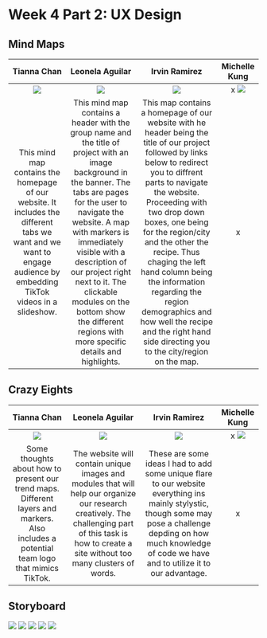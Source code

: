 # Week 4 Part 2: UX Design

## Mind Maps

| Tianna Chan | Leonela Aguilar | Irvin Ramirez | Michelle Kung |
|:---:|:---:|:---:|:---:|
| ![](images/TiannaMindmap.jpg)|![](images/LeonelaMindmap.jpg)| ![](images/IrvinMindmap.png) | x ![](images/MichelleMindmap.jpg) |
| This mind map contains the homepage of our website. It includes the different tabs we want and we want to engage audience by embedding TikTok videos in a slideshow. | This mind map contains a header with the group name and the title of project with an image background in the banner. The tabs are pages for the user to navigate the website. A map with markers is immediately visible with a description of our project right next to it. The clickable modules on the bottom show the different regions with more specific details and highlights. | This map contains a homepage of our website with he header being the title of our project followed by links below to redirect you to diffrent parts to navigate the website. Proceeding with two drop down boxes, one being for the region/city and the other the recipe. Thus chaging the left hand column being the information regarding the region demographics and how well the recipe and the right hand side directing you to the city/region on the map. | x | 

## Crazy Eights

| Tianna Chan | Leonela Aguilar | Irvin Ramirez | Michelle Kung |
|:---:|:---:|:---:|:---:|
| ![](images/TiannaCrazyEights.jpg) | ![](images/LeonelaCrazyEights.jpg) | ![](images/IrvinCrazyEights.png) | x ![](images/MichelleCrazyEights.jpg) |
| Some thoughts about how to present our trend maps. Different layers and markers. Also includes a potential team logo that mimics TikTok.| The website will contain unique images and modules that will help our organize our research creatively. The challenging part of this task is how to create a site without too many clusters of words. | These are some ideas I had to add some unique flare to our website everything ins mainly stylystic, though some may pose a challenge depding on how much knowledge of code we have and to utilize it to our advantage. | x | 

## Storyboard

![](images/Storyboard1.png)
![](images/Storyboard2.png)
![](images/Storyboard3.png)
![](images/Storyboard4.png)
![](images/Storyboard5.png)
